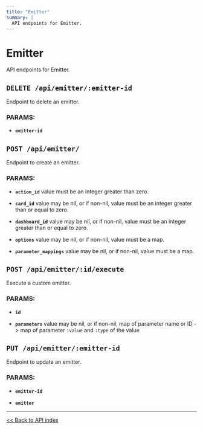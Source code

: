 ```yaml
---
title: "Emitter"
summary: |
  API endpoints for Emitter.
---
```


# Emitter

API endpoints for Emitter.

## `DELETE /api/emitter/:emitter-id`

Endpoint to delete an emitter.

### PARAMS:

*  **`emitter-id`**

## `POST /api/emitter/`

Endpoint to create an emitter.

### PARAMS:

*  **`action_id`** value must be an integer greater than zero.

*  **`card_id`** value may be nil, or if non-nil, value must be an integer greater than or equal to zero.

*  **`dashboard_id`** value may be nil, or if non-nil, value must be an integer greater than or equal to zero.

*  **`options`** value may be nil, or if non-nil, value must be a map.

*  **`parameter_mappings`** value may be nil, or if non-nil, value must be a map.

## `POST /api/emitter/:id/execute`

Execute a custom emitter.

### PARAMS:

*  **`id`** 

*  **`parameters`** value may be nil, or if non-nil, map of parameter name or ID -> map of parameter `:value` and `:type` of the value

## `PUT /api/emitter/:emitter-id`

Endpoint to update an emitter.

### PARAMS:

*  **`emitter-id`** 

*  **`emitter`**

---

[<< Back to API index](../api-documentation.md)